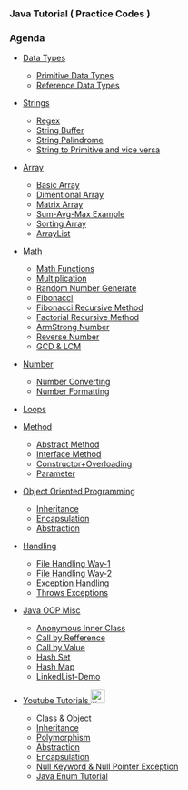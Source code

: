 ### Java Tutorial ( Practice Codes )

### Agenda
- [Data Types][1] 
  - [Primitive Data Types][2]
  - [Reference Data Types][3]
  
- [Strings](/Beginner/002_String/)
  - [Regex](/Beginner/002_String/)
  - [String Buffer](/Beginner/002_String/StringBufferClass.java/)
  - [String Palindrome](/Beginner/002_String/StringPalindrome.java/)
  - [String to Primitive and vice versa](/Beginner/004_Wrapper/)
  
- [Array](/Beginner/003_Array/)
  - [Basic Array](/Beginner/003_Array/BasicArray.java/)
  - [Dimentional Array](/Beginner/003_Array/DimensionalArray.java/)
  - [Matrix Array](/Beginner/003_Array/AddArray.java/)
  - [Sum-Avg-Max Example](/Beginner/003_Array/SumAvgMax.java/)
  - [Sorting Array](/Beginner/003_Array/SortingArray.java/)
  - [ArrayList](/Beginner/003_Array/Arraylist.java/)
  
- [Math](/Beginner/005_Math/)
  - [Math Functions](/Beginner/005_Math/MathClass.java/)
  - [Multiplication](/Beginner/005_Math/Multiplication.java/)
  - [Random Number Generate](/Beginner/005_Math/RandomClass.java/)
  - [Fibonacci](/Beginner/005_Math/Fibbonacci.java)
  - [Fibonacci Recursive Method](/Beginner/005_Math/FibonacciRecursion.java/)
  - [Factorial Recursive Method](/Beginner/005_Math/FactorialRecursion.java/)
  - [ArmStrong Number](/Beginner/005_Math/ArmStrong.java/)
  - [Reverse Number](/Beginner/005_Math/ReverseNumber.java/)
  - [GCD & LCM](/Beginner/005_Math/GCD_LCM/)
  
- [Number](/Beginner/006_Number/)
  - [Number Converting](/Beginner/006_Number/NumberConversation.java/)
  - [Number Formatting](/Beginner/006_Number/NumberFormatting.java/)
  
- [Loops](/Beginner/007_Loop/)

- [Method](/Beginner/008_Method/)
  - [Abstract Method](https://github.com/Saon00/Java-Tutorial/tree/main/Beginner/008_Method/Abstract%20Method)
  - [Interface Method](https://github.com/Saon00/Java-Tutorial/tree/main/Beginner/008_Method/Interface%20Method)
  - [Constructor+Overloading](https://github.com/Saon00/Java-Tutorial/tree/main/Beginner/009_OOP/Constructor%20Overloading)
  - [Parameter](/Beginner/009_OOP/Parameter/)
  
- [Object Oriented Programming](/Beginner/009_OOP/)
  - [Inheritance](/Beginner/009_OOP/Inheritence/)
  - [Encapsulation](/Beginner/009_OOP/Encapsulation/)
  - [Abstraction](https://github.com/Saon00/Java-Tutorial/tree/main/Beginner/008_Method/Abstract%20Method)
  

- [Handling](/Beginner/010_FileHandling/)
  - [File Handling Way-1](/Beginner/010_FileHandling/Method_1/)
  - [File Handling Way-2](/Beginner/010_FileHandling/Method_2/)
  - [Exception Handling](/Beginner/010_FileHandling/Exceptions/)
  - [Throws Exceptions](/Beginner/010_FileHandling/ThorwsException/)
  
- [Java OOP Misc](/Beginner/011_JavaOOPsMisc/)
  - [Anonymous Inner Class][4]
  - [Call by Refference](/Beginner/011_JavaOOPsMisc/CallByRefference/)
  - [Call by Value](/Beginner/011_JavaOOPsMisc/CallByValue/)
  - [Hash Set](/Beginner/011_JavaOOPsMisc/Hash/HashSetDemo.java/)
  - [Hash Map](/Beginner/011_JavaOOPsMisc/Hash/HashMapDemo.java/)
  - [LinkedList-Demo](/Beginner/011_JavaOOPsMisc/LinkedList/LinkedListDemo.java/)
  
- [Youtube Tutorials ](/Beginner/009_OOP/YouTube_Tutorials/)<img alt="YoutubeLogo" width="25px" src="http://assets.stickpng.com/images/580b57fcd9996e24bc43c545.png" />
    - [Class & Object](https://youtu.be/CoFq4quEAW0)
    - [Inheritance](https://youtu.be/GUBfTS7UyZQ)
    - [Polymorphism](https://youtu.be/KIBVfv76Rqg)
    - [Abstraction](https://youtu.be/h5SD2ADhF24)
    - [Encapsulation](https://youtu.be/Gt6xKaZSOWI)
    - [Null Keyword & Null Pointer Exception](https://youtu.be/HEdwzmhfkUc)
    - [Java Enum Tutorial](https://youtu.be/y3jhqrcKMvs)

<!-- Links -->
[1]:https://github.com/Saon00/Java-Tutorial/tree/main/Beginner/001_Data%20Types
[2]:https://github.com/Saon00/Java-Tutorial/tree/main/Beginner/001_Data%20Types/Primitive
[3]:https://github.com/Saon00/Java-Tutorial/tree/main/Beginner/001_Data%20Types/Reference
[4]:https://github.com/Saon00/Java-Tutorial/tree/main/Beginner/011_JavaOOPsMisc/Anonymous%20Inner%20Class
